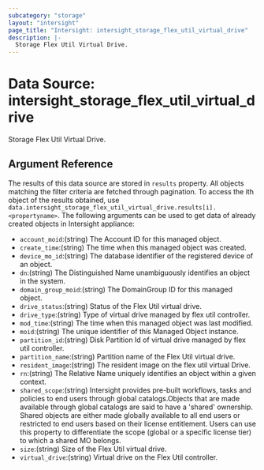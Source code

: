 ```yaml
---
subcategory: "storage"
layout: "intersight"
page_title: "Intersight: intersight_storage_flex_util_virtual_drive"
description: |-
  Storage Flex Util Virtual Drive.
---
```


# Data Source: intersight_storage_flex_util_virtual_drive
Storage Flex Util Virtual Drive.
## Argument Reference
The results of this data source are stored in `results` property.
All objects matching the filter criteria are fetched through pagination.
To access the ith object of the results obtained, use `data.intersight_storage_flex_util_virtual_drive.results[i].<propertyname>`.
The following arguments can be used to get data of already created objects in Intersight appliance:
* `account_moid`:(string) The Account ID for this managed object. 
* `create_time`:(string) The time when this managed object was created. 
* `device_mo_id`:(string) The database identifier of the registered device of an object. 
* `dn`:(string) The Distinguished Name unambiguously identifies an object in the system. 
* `domain_group_moid`:(string) The DomainGroup ID for this managed object. 
* `drive_status`:(string) Status of the Flex Util virtual drive. 
* `drive_type`:(string) Type of virtual drive managed by flex util controller. 
* `mod_time`:(string) The time when this managed object was last modified. 
* `moid`:(string) The unique identifier of this Managed Object instance. 
* `partition_id`:(string) Disk Partition Id of virtual drive managed by flex util controller. 
* `partition_name`:(string) Partition name of the Flex Util virtual drive. 
* `resident_image`:(string) The resident image on the flex util virtual Drive. 
* `rn`:(string) The Relative Name uniquely identifies an object within a given context. 
* `shared_scope`:(string) Intersight provides pre-built workflows, tasks and policies to end users through global catalogs.Objects that are made available through global catalogs are said to have a 'shared' ownership. Shared objects are either made globally available to all end users or restricted to end users based on their license entitlement. Users can use this property to differentiate the scope (global or a specific license tier) to which a shared MO belongs. 
* `size`:(string) Size of the Flex Util virtual drive. 
* `virtual_drive`:(string) Virtual drive on the Flex Util controller. 
 